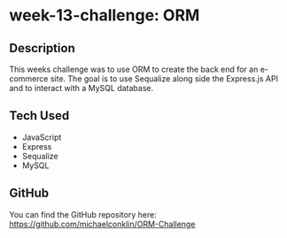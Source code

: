 # week-13-challenge: ORM

## Description

This weeks challenge was to use ORM to create the back end for an e-commerce site. The goal is to use Sequalize along side the Express.js API and to interact with a MySQL database.

## Tech Used
- JavaScript
- Express 
- Sequalize
- MySQL

## GitHub
You can find the GitHub repository here: https://github.com/michaelconklin/ORM-Challenge

